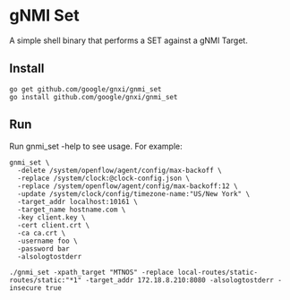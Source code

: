 # gNMI Set

A simple shell binary that performs a SET against a gNMI Target.

## Install

```
go get github.com/google/gnxi/gnmi_set
go install github.com/google/gnxi/gnmi_set
```

## Run

Run gnmi\_set -help to see usage. For example:

```
gnmi_set \
  -delete /system/openflow/agent/config/max-backoff \
  -replace /system/clock:@clock-config.json \
  -replace /system/openflow/agent/config/max-backoff:12 \
  -update /system/clock/config/timezone-name:"US/New York" \
  -target_addr localhost:10161 \
  -target_name hostname.com \
  -key client.key \
  -cert client.crt \
  -ca ca.crt \
  -username foo \
  -password bar
  -alsologtostderr
```

```
./gnmi_set -xpath_target "MTNOS" -replace local-routes/static-routes/static:"*1" -target_addr 172.18.8.210:8080 -alsologtostderr -insecure true
```